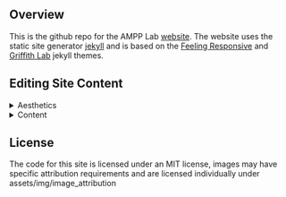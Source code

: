 ## Overview

This is the github repo for the AMPP Lab [website](https://ampp-lab.github.io/lab-website-home). The website uses the static site generator [jekyll](https://jekyllrb.com/) and is based on the [Feeling Responsive](https://github.com/Phlow/feeling-responsive) and [Griffith Lab](https://griffithlab.org/) jekyll themes.

## Editing Site Content 

<details>
<summary>Aesthetics</summary>
  
<br>
  <strong> Team Headshots </strong>
<br>
  :file_folder: <a href="https://github.com/AMPP-Lab/lab-website-home/tree/gh-pages/assets">assets</a>  &rarr; :file_folder: <a href="https://github.com/AMPP-Lab/lab-website-home/tree/gh-pages/assets/img">img</a>  &rarr; :file_folder: <a href="https://github.com/AMPP-Lab/lab-website-home/tree/gh-pages/assets/img/team">team</a>
<br>
  
<br>
  <strong> Site Header Images & Logos </strong>
<br>
  :file_folder: <a href="https://github.com/AMPP-Lab/lab-website-home/tree/gh-pages/images">images</a>
<br>
  
<br>
  <strong> Lab Photo </strong>
<br>
  :file_folder: <a href="https://github.com/AMPP-Lab/lab-website-home/tree/gh-pages/assets">assets</a>  &rarr; :file_folder: <a href="https://github.com/AMPP-Lab/lab-website-home/tree/gh-pages/assets/img">img</a>
  
</details>


<details>
<summary>Content</summary>

<br>
  <strong> Lab News </strong>
<br>
  :file_folder: <a href="https://github.com/AMPP-Lab/lab-website-home/tree/gh-pages/_posts">_posts</a> 
<br>
  
<br>
  <strong> Publications </strong>
<br>
  :file_folder: <a href="https://github.com/AMPP-Lab/lab-website-home/tree/gh-pages/pages">pages</a> &rarr; 
  :page_facing_up: <a href="https://github.com/AMPP-Lab/lab-website-home/blob/gh-pages/pages/publications.md">publications.md</a>
<br>

<br>
  <strong> Team Bios & CV Links </strong>
<br>
  :file_folder: <a href="https://github.com/AMPP-Lab/lab-website-home/tree/gh-pages/pages">pages</a> &rarr; :page_facing_up: <a href="https://github.com/AMPP-Lab/lab-website-home/blob/gh-pages/pages/team.md">team.md</a>
<br>

<br>
  <strong> 'Home' Page 'Research Overview' Content </strong>
<br>
  :file_folder: <a href="https://github.com/AMPP-Lab/lab-website-home/tree/gh-pages/pages">pages</a> &rarr; :file_folder: <a href="https://github.com/AMPP-Lab/lab-website-home/tree/gh-pages/pages-root-folder">pages-root-folder</a> &rarr; :page_facing_up: <a href="https://github.com/AMPP-Lab/lab-website-home/blob/gh-pages/pages/pages-root-folder/index.md">index.md</a>
<br>
  
<br>
  <strong> 'Join' Page </strong>
<br>
  :file_folder: <a href="https://github.com/AMPP-Lab/lab-website-home/tree/gh-pages/pages">pages</a> &rarr; :page_facing_up: <a href="https://github.com/AMPP-Lab/lab-website-home/blob/gh-pages/pages/join.md">join.md</a>
<br>
  
<br>
  <strong> 'Participate' Page </strong>
<br>
  :file_folder: <a href="https://github.com/AMPP-Lab/lab-website-home/tree/gh-pages/pages">pages</a> &rarr; :page_facing_up: <a href="https://github.com/AMPP-Lab/lab-website-home/blob/gh-pages/pages/participate.md">participate.md</a>
<br>

<br>
  <strong> 'Contact' Page </strong>
<br>
  :file_folder: <a href="https://github.com/AMPP-Lab/lab-website-home/tree/gh-pages/pages">pages</a> &rarr; :page_facing_up: <a href="https://github.com/AMPP-Lab/lab-website-home/blob/gh-pages/pages/contact.md">contact.md</a>
<br>
  
</details>

## License

The code for this site is licensed under an MIT license, images may have specific attribution requirements and are licensed individually under assets/img/image_attribution

